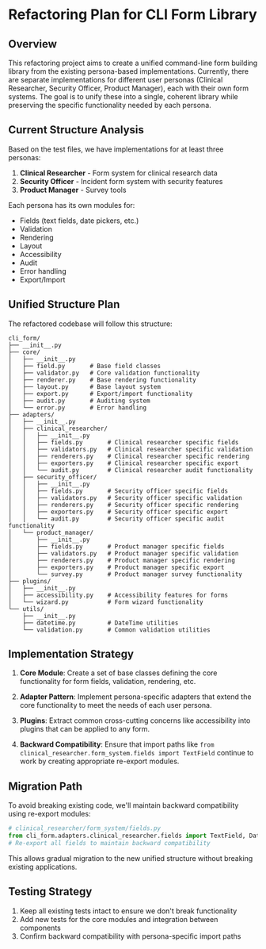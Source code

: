 # Refactoring Plan for CLI Form Library

## Overview

This refactoring project aims to create a unified command-line form building library from the existing persona-based implementations. Currently, there are separate implementations for different user personas (Clinical Researcher, Security Officer, Product Manager), each with their own form systems. The goal is to unify these into a single, coherent library while preserving the specific functionality needed by each persona.

## Current Structure Analysis

Based on the test files, we have implementations for at least three personas:

1. **Clinical Researcher** - Form system for clinical research data
2. **Security Officer** - Incident form system with security features
3. **Product Manager** - Survey tools

Each persona has its own modules for:
- Fields (text fields, date pickers, etc.)
- Validation
- Rendering
- Layout
- Accessibility
- Audit
- Error handling
- Export/Import

## Unified Structure Plan

The refactored codebase will follow this structure:

```
cli_form/
├── __init__.py
├── core/
│   ├── __init__.py
│   ├── field.py       # Base field classes
│   ├── validator.py   # Core validation functionality
│   ├── renderer.py    # Base rendering functionality
│   ├── layout.py      # Base layout system
│   ├── export.py      # Export/import functionality
│   ├── audit.py       # Auditing system
│   └── error.py       # Error handling
├── adapters/
│   ├── __init__.py
│   ├── clinical_researcher/
│   │   ├── __init__.py
│   │   ├── fields.py       # Clinical researcher specific fields
│   │   ├── validators.py   # Clinical researcher specific validation
│   │   ├── renderers.py    # Clinical researcher specific rendering
│   │   ├── exporters.py    # Clinical researcher specific export
│   │   └── audit.py        # Clinical researcher audit functionality
│   ├── security_officer/
│   │   ├── __init__.py
│   │   ├── fields.py       # Security officer specific fields
│   │   ├── validators.py   # Security officer specific validation
│   │   ├── renderers.py    # Security officer specific rendering
│   │   ├── exporters.py    # Security officer specific export
│   │   └── audit.py        # Security officer specific audit functionality
│   └── product_manager/
│       ├── __init__.py
│       ├── fields.py       # Product manager specific fields
│       ├── validators.py   # Product manager specific validation
│       ├── renderers.py    # Product manager specific rendering
│       ├── exporters.py    # Product manager specific export
│       └── survey.py       # Product manager survey functionality
├── plugins/
│   ├── __init__.py
│   ├── accessibility.py    # Accessibility features for forms
│   └── wizard.py           # Form wizard functionality
└── utils/
    ├── __init__.py
    ├── datetime.py         # DateTime utilities
    └── validation.py       # Common validation utilities
```

## Implementation Strategy

1. **Core Module**: Create a set of base classes defining the core functionality for form fields, validation, rendering, etc.

2. **Adapter Pattern**: Implement persona-specific adapters that extend the core functionality to meet the needs of each user persona.

3. **Plugins**: Extract common cross-cutting concerns like accessibility into plugins that can be applied to any form.

4. **Backward Compatibility**: Ensure that import paths like `from clinical_researcher.form_system.fields import TextField` continue to work by creating appropriate re-export modules.

## Migration Path

To avoid breaking existing code, we'll maintain backward compatibility using re-export modules:

```python
# clinical_researcher/form_system/fields.py
from cli_form.adapters.clinical_researcher.fields import TextField, DateTimePicker
# Re-export all fields to maintain backward compatibility
```

This allows gradual migration to the new unified structure without breaking existing applications.

## Testing Strategy

1. Keep all existing tests intact to ensure we don't break functionality
2. Add new tests for the core modules and integration between components
3. Confirm backward compatibility with persona-specific import paths